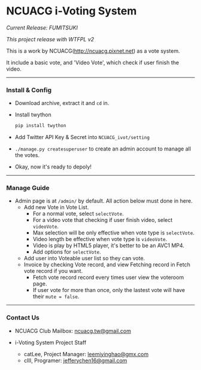 # NCUACG i-Voting System

*Current Release: FUMITSUKI*

*This project release with WTFPL v2*

This is a work by NCUACG(http://ncuacg.pixnet.net) as a vote system.

It include a basic vote, and 'Video Vote', which check if user finish the video.
***
### Install & Config
- Download archive, extract it and `cd` in.
- Install twython

  ```bash
  pip install twython
  ```

- Add Twitter API Key & Secret into `NCUACG_ivot/setting`
- `./manage.py createsuperuser` to create an admin account to manage all the votes.
- Okay, now it's ready to depoly!

***

### Manage Guide
- Admin page is at `/admin/` by default. All action below must done in here.
  - Add new Vote in Vote List.
    - For a normal vote, select `selectVote`.
    - For a video vote that checking if user finish video, select `videoVote`.
    - Max selection will be only effective when vote type is `selectVote`.
    - Video length be effective when vote type is `videoVote`.
    - Video is play by HTML5 player, it's better to be an AVC1 MP4.
    - Add options for `selectVote`.
  - Add user into Voteable user list so they can vote.
  - Invoice by checking Vote record, and view Fetching record in Fetch vote record if you want.
    - Fetch vote record record every times user view the voteroom page.
    - If user vote for more than once, only the lastest vote will have their `mute = false`.

***

### Contact Us
- NCUACG Club Mailbox: ncuacg.tw@gmail.com

- i-Voting System Project Staff
  - catLee, Project Manager: leemiyinghao@gmx.com
  - cIII, Programer: jefferychen16@gmail.com

